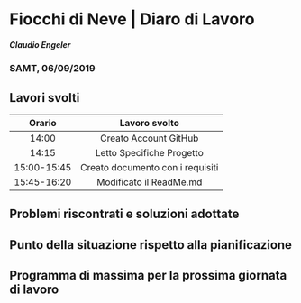 # Fiocchi di Neve | Diaro di Lavoro
##### Claudio Engeler
### SAMT, 06/09/2019

## Lavori svolti


|Orario        |Lavoro svolto                 |
|:------------:|:----------------------------:|
|14:00         |Creato Account GitHub            |
|14:15         |Letto Specifiche Progetto        |
|15:00-15:45   |Creato documento con i requisiti |
|15:45-16:20   | Modificato il ReadMe.md         |

##  Problemi riscontrati e soluzioni adottate


##  Punto della situazione rispetto alla pianificazione


## Programma di massima per la prossima giornata di lavoro
